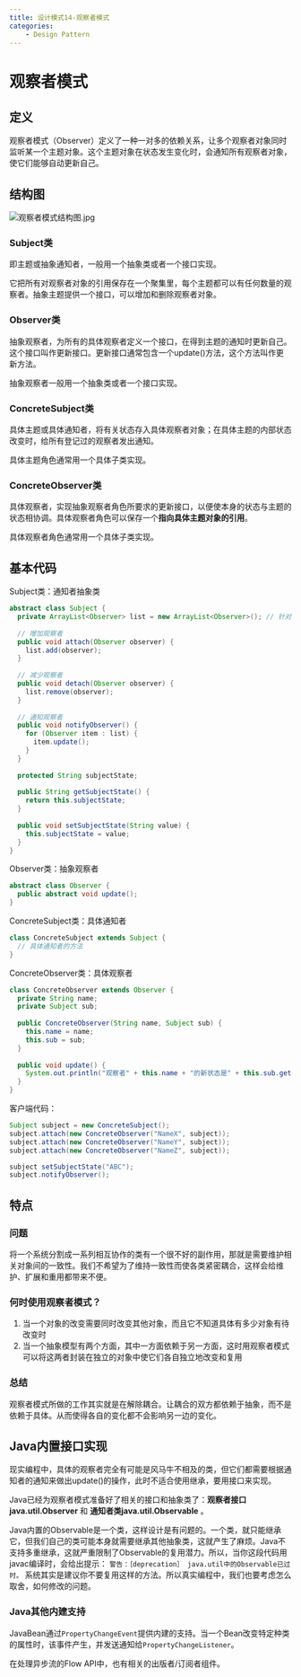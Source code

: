 ```yaml
---
title: 设计模式14-观察者模式
categories:
	- Design Pattern
---
```


# 观察者模式

## 定义

观察者模式（Observer）定义了一种一对多的依赖关系，让多个观察者对象同时监听某一个主题对象。这个主题对象在状态发生变化时，会通知所有观察者对象，使它们能够自动更新自己。

## 结构图

![观察者模式结构图.jpg](https://s2.loli.net/2023/10/10/LCoseQJmfYubWig.jpg)

### Subject类

即主题或抽象通知者，一般用一个抽象类或者一个接口实现。

它把所有对观察者对象的引用保存在一个聚集里，每个主题都可以有任何数量的观察者。抽象主题提供一个接口，可以增加和删除观察者对象。

### Observer类

抽象观察者，为所有的具体观察者定义一个接口，在得到主题的通知时更新自己。这个接口叫作更新接口。更新接口通常包含一个update()方法，这个方法叫作更新方法。

抽象观察者一般用一个抽象类或者一个接口实现。

### ConcreteSubject类

具体主题或具体通知者，将有关状态存入具体观察者对象；在具体主题的内部状态改变时，给所有登记过的观察者发出通知。

具体主题角色通常用一个具体子类实现。

### ConcreteObserver类

具体观察者，实现抽象观察者角色所要求的更新接口，以便使本身的状态与主题的状态相协调。具体观察者角色可以保存一个**指向具体主题对象的引用**。

具体观察者角色通常用一个具体子类实现。

## 基本代码

Subject类：通知者抽象类

```java
abstract class Subject {
  private ArrayList<Observer> list = new ArrayList<Observer>(); // 针对抽象的Observer编程
  
  // 增加观察者
  public void attach(Observer observer) {
    list.add(observer);
  }
  
  // 减少观察者
  public void detach(Observer observer) {
    list.remove(observer);
  }
  
  // 通知观察者
  public void notifyObserver() {
    for (Observer item : list) {
      item.update();
    }
  }
  
  protected String subjectState;
  
  public String getSubjectState() {
    return this.subjectState;
  }
  
  public void setSubjectState(String value) {
    this.subjectState = value;
  }
}
```

Observer类：抽象观察者

```java
abstract class Observer {
  public abstract void update();
}
```

ConcreteSubject类：具体通知者

```java
class ConcreteSubject extends Subject {
  // 具体通知者的方法
}
```

ConcreteObserver类：具体观察者

```java
class ConcreteObserver extends Observer {
  private String name;
  private Subject sub;
  
  public ConcreteObserver(String name, Subject sub) {
    this.name = name;
    this.sub = sub;
  }
  
  public void update() {
    System.out.println("观察者" + this.name + "的新状态是" + this.sub.getSubjectState());
  }
}
```

客户端代码：

```java
Subject subject = new ConcreteSubject();
subject.attach(new ConcreteObserver("NameX", subject));
subject.attach(new ConcreteObserver("NameY", subject));
subject.attach(new ConcreteObserver("NameZ", subject));

subject setSubjectState("ABC");
subject.notifyObserver();
```

## 特点

### 问题

将一个系统分割成一系列相互协作的类有一个很不好的副作用，那就是需要维护相关对象间的一致性。我们不希望为了维持一致性而使各类紧密耦合，这样会给维护、扩展和重用都带来不便。

### 何时使用观察者模式？

1. 当一个对象的改变需要同时改变其他对象，而且它不知道具体有多少对象有待改变时
2. 当一个抽象模型有两个方面，其中一方面依赖于另一方面，这时用观察者模式可以将这两者封装在独立的对象中使它们各自独立地改变和复用

### 总结

观察者模式所做的工作其实就是在解除耦合。让耦合的双方都依赖于抽象，而不是依赖于具体。从而使得各自的变化都不会影响另一边的变化。

## Java内置接口实现

现实编程中，具体的观察者完全有可能是风马牛不相及的类，但它们都需要根据通知者的通知来做出update()的操作，此时不适合使用继承，要用接口来实现。

Java已经为观察者模式准备好了相关的接口和抽象类了：**观察者接口java.util.Observer** 和 **通知者类java.util.Observable** 。

Java内置的Observable是一个类，这样设计是有问题的。一个类，就只能继承它，但我们自己的类可能本身就需要继承其他抽象类，这就产生了麻烦。Java不支持多重继承，这就严重限制了Observable的复用潜力。所以，当你这段代码用javac编译时，会给出提示： `警告：［deprecation］ java.util中的Observable已过时。` 系统其实是建议你不要复用这样的方法。所以真实编程中，我们也要考虑怎么取舍，如何修改的问题。

### Java其他内建支持

JavaBean通过`PropertyChangeEvent`提供内建的支持。当一个Bean改变特定种类的属性时，该事件产生，并发送通知给`PropertyChangeListener`。

在处理异步流的Flow API中，也有相关的出版者/订阅者组件。